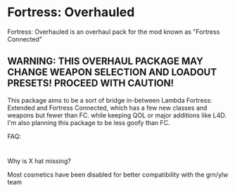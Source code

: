 # Fortress: Overhauled

Fortress: Overhauled is an overhaul pack for the mod known as "Fortress Connected"

## WARNING: THIS OVERHAUL PACKAGE MAY CHANGE WEAPON SELECTION AND LOADOUT PRESETS! PROCEED WITH CAUTION!

This package aims to be a sort of bridge in-between Lambda Fortress: Extended and Fortress Connected, which has a few new classes and weapons but fewer than FC. while keeping QOL or major additions like L4D.
I'm also planning this package to be less goofy than FC.

FAQ:

#

Why is X hat missing?

Most cosmetics have been disabled for better compatibility with the grn/ylw team
